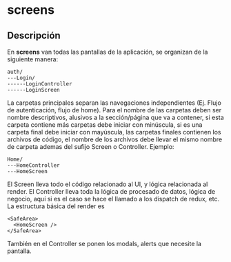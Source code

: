 # screens

## Descripción

En **screens** van todas las pantallas de la aplicación, se organizan de la siguiente manera:

    auth/
    ---Login/
    ------LoginController
    ------LoginScreen

La carpetas principales separan las navegaciones independientes (Ej. Flujo de autenticación, flujo de home).
Para el nombre de las carpetas deben ser nombre descriptivos, alusivos a la sección/página que va a contener, si esta carpeta contiene más carpetas debe iniciar con minúscula, si es una carpeta final debe iniciar con mayúscula, las carpetas finales contienen los archivos de código, el nombre de los archivos debe llevar el mismo nombre de carpeta ademas del sufijo Screen o Controller.
Ejemplo:

    Home/
    ---HomeController
    ---HomeScreen

El Screen lleva todo el código relacionado al UI, y lógica relacionada al render.
El Controller lleva toda la lógica de procesado de datos, lógica de negocio, aquí si es el caso se hace el llamado a los dispatch de redux, etc.
La estructura básica del render es

    <SafeArea>
      <HomeScreen />
    </SafeArea>

También en el Controller se ponen los modals, alerts que necesite la pantalla.
